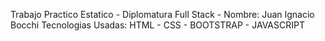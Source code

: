Trabajo Practico Estatico - Diplomatura Full Stack -
Nombre: Juan Ignacio Bocchi
Tecnologias Usadas: HTML - CSS - BOOTSTRAP - JAVASCRIPT
